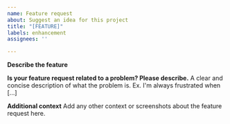 ```yaml
---
name: Feature request
about: Suggest an idea for this project
title: "[FEATURE]"
labels: enhancement
assignees: ''

---
```


**Describe the feature**

**Is your feature request related to a problem? Please describe.**
A clear and concise description of what the problem is. Ex. I'm always frustrated when [...]

**Additional context**
Add any other context or screenshots about the feature request here.
